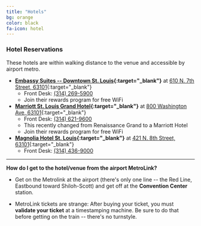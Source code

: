 ```yaml
---
title: "Hotels"
bg: orange
color: black
fa-icon: hotel
---
```


### Hotel Reservations

These hotels are within walking distance to the venue and accessible by airport metro.

* **[Embassy Suites -- Downtown St. Louis](http://embassysuites.hilton.com/en/es/groups/personalized/S/STLWAES-SSW-20151009/index.jhtml){:target="_blank"}** at [610 N. 7th Street, 63101](https://www.google.com/maps/place/Embassy+Suites+St.+Louis+-+Downtown/@38.630774,-90.189739,17z/data=!3m1!4b1!4m2!3m1!1s0x87d8b2de1b59ac9b:0xbf2e8375264c97a!6m1!1e1){:target="_blank"}
  * Front Desk: [(314) 269-5900](tel:314-269-5900)
  * Join their rewards program for free WiFi
* **[Marriott St. Louis Grand Hotel](http://www.marriott.com/meeting-event-hotels/group-corporate-travel/groupCorp.mi?resLinkData=Skebba%20Semenkovich%20Wedding%5Estldt%60skssksa%60139.00%60USD%60false%6010/9/15%6010/11/15%609/18/15&app=resvlink&stop_mobi=yes){:target="_blank"}** at [800 Washington Ave, 63101](https://www.google.com/maps/place/Renaissance+St.+Louis+Grand+Hotel/@38.630501,-90.192225,17z/data=!3m1!4b1!4m2!3m1!1s0x87d8b318bbf9ee31:0x750cf6f8f24e9834){:target="_blank"}
  * Front Desk: [(314) 621-9600](tel:314-621-9600)
  * This recently changed from Renaissance Grand to a Marriott Hotel
  * Join their rewards program for free WiFi
* **[Magnolia Hotel St. Louis](https://resweb.passkey.com/Resweb.do?mode=welcome_ei_new&eventID=13882167){:target="_blank"}** at [421 N. 8th Street, 63101](https://www.google.com/maps/place/Magnolia+Hotel+St.+Louis/@38.6300074,-90.1921815,17z/data=!3m1!4b1!4m2!3m1!1s0x87d8b318ce33c86f:0x42ef7477f3607a18){:target="_blank"}
  * Front Desk: [(314) 436-9000](tel:314-436-9000)

-------------------------

**How do I get to the hotel/venue from the airport MetroLink?**

- Get on the Metrolink at the airport (there's only one line -- the Red Line, Eastbound toward Shiloh-Scott) and
get off at the **Convention Center** station.

- MetroLink tickets are strange: After buying your ticket, you must **validate your ticket** at
a timestamping machine. Be sure to do that before getting on the train -- there's no turnstyle.
